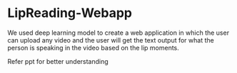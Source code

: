 # LipReading-Webapp
We used deep learning model to create a web application in which the user can upload any video and the user will get the text output for what the person is speaking in the video based on the lip moments.

Refer ppt for better understanding
